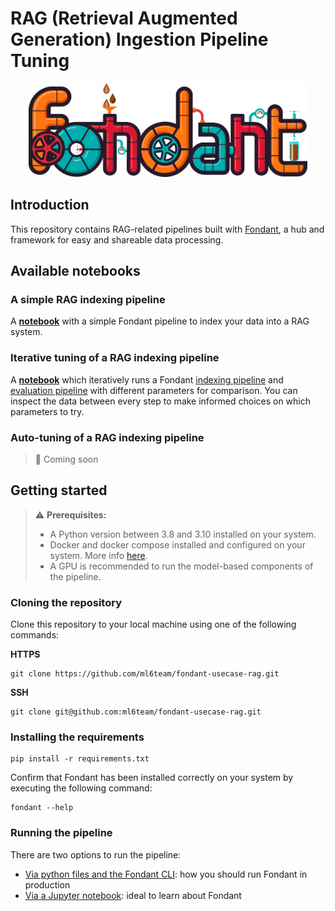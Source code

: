# RAG (Retrieval Augmented Generation) Ingestion Pipeline Tuning

<p align="center">
    <a href="https://github.com/ml6team/fondant">
        <img src="https://raw.githubusercontent.com/ml6team/fondant/main/docs/art/fondant_banner.svg" height="150px"/>
    </a>
</p>
<p align="center">
</p>

## Introduction

This repository contains RAG-related pipelines built with 
[Fondant](https://github.com/ml6team/fondant), a hub and framework for easy and shareable data 
processing.

## Available notebooks

### A simple RAG indexing pipeline

A [**notebook**](./src/pipeline.ipynb) with a simple Fondant pipeline to index your data into a 
RAG system.

### Iterative tuning of a RAG indexing pipeline

A [**notebook**](./src/evaluation.ipynb) which iteratively runs a Fondant
[indexing pipeline](./src/pipeline_index.py) and [evaluation pipeline](./src/pipeline_eval.py) with 
different parameters for comparison. You can inspect the data between every step to make 
informed choices on which parameters to try.

### Auto-tuning of a RAG indexing pipeline

> 🚧 Coming soon

## Getting started

> ⚠️ **Prerequisites:**
>
> - A Python version between 3.8 and 3.10 installed on your system.
> - Docker and docker compose installed and configured on your system. More info [here](https://fondant.ai/en/latest/guides/installation/#docker-installation).
> - A GPU is recommended to run the model-based components of the pipeline.

### Cloning the repository

Clone this repository to your local machine using one of the following commands:

**HTTPS**
```shell
git clone https://github.com/ml6team/fondant-usecase-rag.git
```

**SSH**
```shell
git clone git@github.com:ml6team/fondant-usecase-rag.git
```

### Installing the requirements

```shell
pip install -r requirements.txt
```

Confirm that Fondant has been installed correctly on your system by executing the following command:

```shell
fondant --help
```

### Running the pipeline

There are two options to run the pipeline:

- [Via python files and the Fondant CLI](./src/README.md): how you should run Fondant in production
- [Via a Jupyter notebook](./src/pipeline.ipynb): ideal to learn about Fondant
